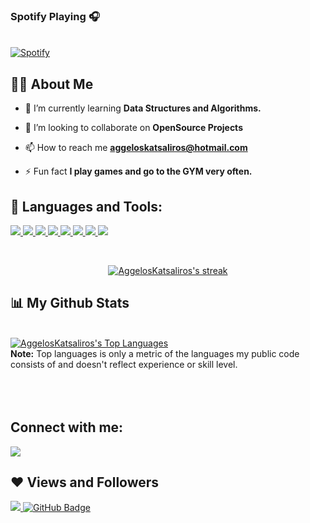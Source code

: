 
### Spotify Playing 🎧

  <td width="100%">
      
&nbsp; <br> [![Spotify](https://spotify-aggeloskatsaliros.vercel.app/api/spotify)](https://open.spotify.com/user/aggosgr)

  </td>
  

## 🙋‍♂️ About Me

<!--- 🔭 I’m currently working on **[Bug Tracker](https://covid-19-tracker-e4bda.web.app/)**-->

- 🌱 I’m currently learning **Data Structures and Algorithms.**

- 👯 I’m looking to collaborate on **OpenSource Projects**

- 📫 How to reach me **aggeloskatsaliros@hotmail.com**

- ⚡ Fun fact **I play games and go to the GYM very often.**

## 🚀 Languages and Tools:

<p align="left"> 
    <a href="https://www.java.com" target="_blank"> <img src="https://img.icons8.com/color/48/000000/java-coffee-cup-logo.png"/> </a>
    <a href="https://spring.io/projects/spring-boot" target="_blank"> <img src="https://img.icons8.com/color/48/000000/spring-logo.png"/> </a> 
    <a href="https://developer.mozilla.org/en-US/docs/Web/JavaScript" target="_blank"> <img src="https://img.icons8.com/color/48/000000/javascript.png"/> </a> 
    <a href="https://www.w3.org/html/" target="_blank"> <img src="https://img.icons8.com/color/48/000000/html-5.png"/> </a> 
    <a href="https://www.w3schools.com/css/" target="_blank"> <img src="https://img.icons8.com/color/48/000000/css3.png"/> </a> 
    <a href="https://www.python.org" target="_blank"> <img src="https://img.icons8.com/color/48/000000/python.png"/> </a> 
    <a href="https://git-scm.com/" target="_blank"> <img src="https://img.icons8.com/color/48/000000/git.png"/> </a> 
    <a href="https://www.mathworks.com/products/matlab.html/" target="_blank"> <img src="https://img.icons8.com/fluency/48/000000/matlab.png"/> </a> 
</p>

<!-- [![React Badge](https://img.shields.io/badge/-React-61DBFB?style=for-the-badge&labelColor=black&logo=react&logoColor=61DBFB)](#)  [![Javascript Badge](https://img.shields.io/badge/-Javascript-F0DB4F?style=for-the-badge&labelColor=black&logo=javascript&logoColor=F0DB4F)](#) [![Typescript Badge](https://img.shields.io/badge/-Typescript-007acc?style=for-the-badge&labelColor=black&logo=typescript&logoColor=007acc)](#) [![Nodejs Badge](https://img.shields.io/badge/-Nodejs-3C873A?style=for-the-badge&labelColor=black&logo=node.js&logoColor=3C873A)](#) [![GraphQL Badge](https://img.shields.io/badge/-GraphQl-e535ab?style=for-the-badge&labelColor=black&logo=node.js&logoColor=e535ab)](#) -->
<br/>

<p align="center">
    <a href="https://github.com/AggelosKatsaliros/github-readme-streak-stats">
        <img title="🔥 Get streak stats for your profile at git.io/streak-stats" alt="AggelosKatsaliros's streak" src="https://github-readme-streak-stats.herokuapp.com/?user=AggelosKatsaliros&theme=black-ice&hide_border=true&stroke=0000&background=060A0CD0"/>
    </a>
</p>

## 📊 My Github Stats

  <br/>
  <a href="https://github.com/AggelosKatsaliros/github-readme-stats"><img alt="AggelosKatsaliros's Top Languages" src="https://github-readme-stats.vercel.app/api/top-langs/?username=AggelosKatsaliros&langs_count=8&count_private=true&layout=compact&theme=react&hide_border=true&bg_color=0D1117" /></a>
  <br/>
  <b>Note:</b> Top languages is only a metric of the languages my public code consists of and doesn't reflect experience or skill level.


<br/>
<br/>


<br/>
<br/>

## Connect with me:
<p align="left">

<a href = "https://www.linkedin.com/in/aggelos-katsaliros-440903b8/"><img src="https://img.icons8.com/fluent/48/000000/linkedin.png"/></a>
</p>

## ❤ Views and Followers
<a href="https://github.com/Meghna-DAS/github-profile-views-counter">
    <img src="https://komarev.com/ghpvc/?username=AggelosKatsaliros">
</a>
<a href="https://github.com/AggelosKatsaliros?tab=followers"><img src="https://img.shields.io/github/followers/AggelosKatsaliros?label=Followers&style=social" alt="GitHub Badge"></a>
